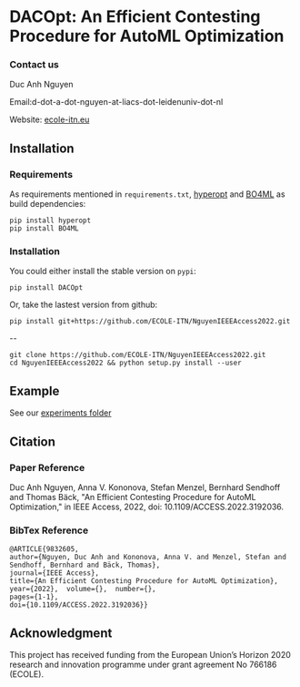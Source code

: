 # DACOpt: An Efficient Contesting Procedure for AutoML Optimization

### Contact us

Duc Anh Nguyen

Email:d-dot-a-dot-nguyen-at-liacs-dot-leidenuniv-dot-nl

Website: [ecole-itn.eu](https://ecole-itn.eu/)
## Installation
### Requirements

As requirements  mentioned in `requirements.txt`, [hyperopt](https://github.com/hyperopt/hyperopt) and [BO4ML](https://github.com/ECOLE-ITN/NguyenSSCI2021) as build dependencies:

```shell
pip install hyperopt
pip install BO4ML
```
### Installation

You could either install the stable version on `pypi`:

```shell
pip install DACOpt
```

Or, take the lastest version from github:

```shell
pip install git+https://github.com/ECOLE-ITN/NguyenIEEEAccess2022.git
```
--
```shell
git clone https://github.com/ECOLE-ITN/NguyenIEEEAccess2022.git
cd NguyenIEEEAccess2022 && python setup.py install --user
```

## Example

See our [experiments folder](https://github.com/ECOLE-ITN/NguyenIEEEAccess2022/tree/main/Experiments)

## Citation
### Paper Reference

Duc Anh Nguyen, Anna V. Kononova, Stefan Menzel, Bernhard Sendhoff and Thomas Bäck, "An Efficient Contesting Procedure for AutoML Optimization," in IEEE Access, 2022, doi: 10.1109/ACCESS.2022.3192036.

### BibTex Reference
    @ARTICLE{9832605,  
    author={Nguyen, Duc Anh and Kononova, Anna V. and Menzel, Stefan and Sendhoff, Bernhard and Bäck, Thomas},  
    journal={IEEE Access},   
    title={An Efficient Contesting Procedure for AutoML Optimization},   
    year={2022},  volume={},  number={},  
    pages={1-1},  
    doi={10.1109/ACCESS.2022.3192036}}
## Acknowledgment

This project has received funding from the European Union’s Horizon 2020 research and innovation programme under grant agreement No 766186 (ECOLE).
